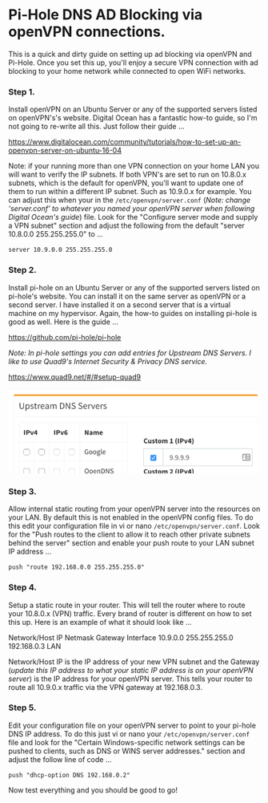 # Pi-Hole DNS AD Blocking via openVPN connections.

This is a quick and dirty guide on setting up ad blocking via openVPN and Pi-Hole. Once you set this up, you'll enjoy a secure VPN connection with ad blocking to your home network while connected to open WiFi networks.

### Step 1.
Install openVPN on an Ubuntu Server or any of the supported servers listed on openVPN's's website. Digital Ocean has a fantastic how-to guide, so I'm not going to re-write all this. Just follow their guide ...

https://www.digitalocean.com/community/tutorials/how-to-set-up-an-openvpn-server-on-ubuntu-16-04

Note: if your running more than one VPN connection on your home LAN you will want to verify the IP subnets. If both VPN's are set to run on 10.8.0.x subnets, which is the default for openVPN, you'll want to update one of them to run within a different IP subnet. Such as 10.9.0.x for example. You can adjust this when your in the `/etc/openvpn/server.conf` (*Note: change 'server.conf' to whatever you named your openVPN server when following Digital Ocean's guide*) file. Look for the "Configure server mode and supply a VPN subnet" section and adjust the following from the default "server 10.8.0.0 255.255.255.0" to ...

```
server 10.9.0.0 255.255.255.0
```

### Step 2.
Install pi-hole on an Ubuntu Server or any of the supported servers listed on pi-hole's website. You can install it on the same server as openVPN or a second server. I have installed it on a second server that is a virtual machine on my hypervisor. Again, the how-to guides on installing pi-hole is good as well. Here is the guide ...

https://github.com/pi-hole/pi-hole

*Note: In pi-hole settings you can add entries for Upstream DNS Servers. I like to use Quad9's Internet Security & Privacy DNS service.*

https://www.quad9.net/#/#setup-quad9

![alt text](screenshots/pi-hole_DNS_v1.1.png "pi-hole_DNS View")

### Step 3.
Allow internal static routing from your openVPN server into the resources on your LAN. By default this is not enabled in the openVPN config files. To do this edit your configuration file in vi or nano `/etc/openvpn/server.conf`. Look for the "Push routes to the client to allow it to reach other private subnets behind the server" section and enable your push route to your LAN subnet IP address ...

```
push "route 192.168.0.0 255.255.255.0"
```

### Step 4.
Setup a static route in your router. This will tell the router where to route your 10.8.0.x (VPN) traffic. Every brand of router is different on how to set this up. Here is an example of what it should look like ...

Network/Host IP     Netmask           Gateway         Interface
10.9.0.0            255.255.255.0     192.168.0.3     LAN

Network/Host IP is the IP address of your new VPN subnet and the Gateway (*update this IP address to what your static IP address is on your openVPN server*) is the IP address for your openVPN server. This tells your router to route all 10.9.0.x traffic via the VPN gateway at 192.168.0.3.

### Step 5.
Edit your configuration file on your openVPN server to point to your pi-hole DNS IP address. To do this just vi or nano your `/etc/openvpn/server.conf` file and look for the "Certain Windows-specific network settings can be pushed to clients, such as DNS or WINS server addresses." section and adjust the follow line of code ...

```
push "dhcp-option DNS 192.168.0.2"
```

Now test everything and you should be good to go!
